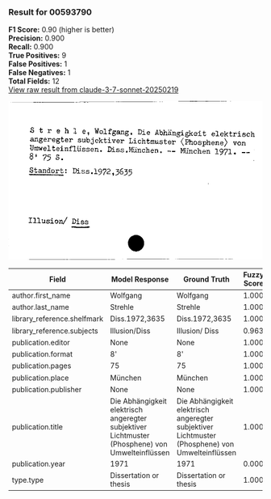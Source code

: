 ### Result for 00593790
**F1 Score:** 0.90 (higher is better)<br>**Precision:** 0.900<br>**Recall:** 0.900<br>**True Positives:** 9<br>**False Positives:** 1<br>**False Negatives:** 1<br>**Total Fields:** 12<br>[View raw result from claude-3-7-sonnet-20250219](https://github.com/RISE-UNIBAS/humanities_data_benchmark/blob/main/results/2025-10-01/T0144/request_T0144_00593790.json)

<img src="https://github.com/RISE-UNIBAS/humanities_data_benchmark/blob/main/benchmarks/zettelkatalog/images/00593790.jpg?raw=true" alt="00593790" width="600px">

| Field | Model Response | Ground Truth | Fuzzy Score | Match |
|-------|----------------|--------------|-------------|-------|
| author.first_name | Wolfgang | Wolfgang | 1.000 | ✅ |
| author.last_name | Strehle | Strehle | 1.000 | ✅ |
| library_reference.shelfmark | Diss.1972,3635 | Diss.1972,3635 | 1.000 | ✅ |
| library_reference.subjects | Illusion/Diss | Illusion/ Diss | 0.963 | ✅ |
| publication.editor | None | None | 1.000 | ✅ |
| publication.format | 8' | 8' | 1.000 | ✅ |
| publication.pages | 75 | 75 | 1.000 | ✅ |
| publication.place | München | München | 1.000 | ✅ |
| publication.publisher | None | None | 1.000 | ✅ |
| publication.title | Die Abhängigkeit elektrisch angeregter subjektiver Lichtmuster (Phosphene) von Umwelteinflüssen | Die Abhängigkeit elektrisch angeregter subjektiver Lichtmuster (Phosphene) von Umwelteinflüssen | 1.000 | ✅ |
| publication.year | 1971 | 1971 | 0.000 | ❌ |
| type.type | Dissertation or thesis | Dissertation or thesis | 1.000 | ✅ |
